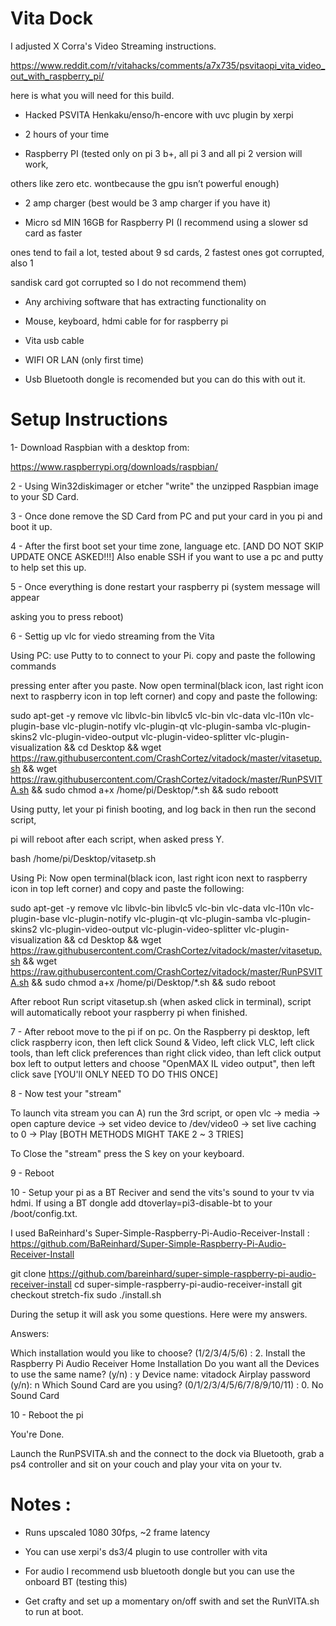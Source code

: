 # Vita Dock
I adjusted X Corra's Video Streaming instructions.

https://www.reddit.com/r/vitahacks/comments/a7x735/psvitaopi_vita_video_out_with_raspberry_pi/

here is what you will need for this build.

- Hacked PSVITA Henkaku/enso/h-encore with uvc plugin by xerpi

- 2 hours of your time

- Raspberry PI (tested only on pi 3 b+, all pi 3 and all pi 2 version will work, 

others like zero etc. wontbecause the gpu isn’t powerful enough)

- 2 amp charger (best would be 3 amp charger if you have it)

- Micro sd MIN 16GB for Raspberry PI (I recommend using a slower sd card as faster 

ones tend to fail a lot, tested about 9 sd cards, 2 fastest ones got corrupted, also 1 

sandisk card got corrupted so I do not recommend them)

- Any archiving software that has extracting functionality on

- Mouse, keyboard, hdmi cable for for raspberry pi

- Vita usb cable

- WIFI OR LAN (only first time)

- Usb Bluetooth dongle is recomended but you can do this with out it.


# Setup Instructions

1- Download Raspbian with a desktop from:

https://www.raspberrypi.org/downloads/raspbian/

2 - Using Win32diskimager or etcher "write" the unzipped Raspbian image to your SD Card.

3 - Once done remove the SD Card from PC and put your card in you pi and boot it up.

4 - After the first boot set your time zone, language etc. [AND DO NOT SKIP UPDATE ONCE ASKED!!!] Also enable SSH if you want to use a pc and putty to help set this up.

5 - Once everything is done restart your raspberry pi (system message will appear 

asking you to press reboot)

6 - Settig up vlc for viedo streaming from the Vita

Using PC: use Putty to to connect to your Pi. copy and paste the following commands 

pressing enter after you paste. Now open terminal(black icon, last right icon next to raspberry icon in top left corner) and copy and paste the following:

sudo apt-get -y remove vlc libvlc-bin libvlc5 vlc-bin vlc-data vlc-l10n vlc-plugin-base vlc-plugin-notify vlc-plugin-qt vlc-plugin-samba vlc-plugin-skins2 vlc-plugin-video-output vlc-plugin-video-splitter vlc-plugin-visualization && cd Desktop && wget https://raw.githubusercontent.com/CrashCortez/vitadock/master/vitasetup.sh && wget https://raw.githubusercontent.com/CrashCortez/vitadock/master/RunPSVITA.sh && sudo chmod a+x /home/pi/Desktop/*.sh && sudo reboott

Using putty, let your pi finish booting, and log back in then run the second script, 

pi will reboot after each script, when asked press Y.

bash /home/pi/Desktop/vitasetp.sh

Using Pi: Now open terminal(black icon, last right icon next to raspberry icon in top left corner) and copy and paste the following:

sudo apt-get -y remove vlc libvlc-bin libvlc5 vlc-bin vlc-data vlc-l10n vlc-plugin-base vlc-plugin-notify vlc-plugin-qt vlc-plugin-samba vlc-plugin-skins2 vlc-plugin-video-output vlc-plugin-video-splitter vlc-plugin-visualization && cd Desktop && wget https://raw.githubusercontent.com/CrashCortez/vitadock/master/vitasetup.sh && wget https://raw.githubusercontent.com/CrashCortez/vitadock/master/RunPSVITA.sh && sudo chmod a+x /home/pi/Desktop/*.sh && sudo reboot

After reboot Run script vitasetup.sh (when asked click in terminal), script will automatically reboot your raspberry pi when finished.

7 - After reboot move to the pi if on pc. On the Raspberry pi desktop, left click raspberry icon, then left click Sound & Video, left click VLC, left click tools, than left click preferences than right click video, than left click output box left to output letters and choose "OpenMAX IL video output", then left click save [YOU'll ONLY NEED TO DO THIS ONCE]

8 - Now test your "stream" 

To launch vita stream you can A) run the 3rd script, or open vlc -> media -> open capture device -> set video device to /dev/video0 -> set live caching to 0 -> Play [BOTH METHODS MIGHT TAKE 2 ~ 3 TRIES]

To Close the "stream" press the S key on your keyboard. 

9 - Reboot

10 - Setup your pi as a BT Reciver and send the vits's sound to your tv via hdmi. If using a BT dongle add dtoverlay=pi3-disable-bt to your /boot/config.txt. 

I used BaReinhard's Super-Simple-Raspberry-Pi-Audio-Receiver-Install : https://github.com/BaReinhard/Super-Simple-Raspberry-Pi-Audio-Receiver-Install

git clone https://github.com/bareinhard/super-simple-raspberry-pi-audio-receiver-install
cd super-simple-raspberry-pi-audio-receiver-install
git checkout stretch-fix
sudo ./install.sh

During the setup it will ask you some questions. Here were my answers.

Answers:

Which installation would you like to choose? (1/2/3/4/5/6) : 2. Install the Raspberry Pi Audio Receiver Home Installation
Do you want all the Devices to use the same name? (y/n) : y
Device name: vitadock
Airplay password (y/n): n
Which Sound Card are you using? (0/1/2/3/4/5/6/7/8/9/10/11) : 0. No Sound Card

10 - Reboot the pi

You're Done. 

Launch the RunPSVITA.sh and the connect to the dock via Bluetooth, grab a ps4 controller and sit on your couch and play your vita on your tv.

# Notes :

- Runs upscaled 1080 30fps, ~2 frame latency

- You can use xerpi's ds3/4 plugin to use controller with vita

- For audio I recommend usb bluetooth dongle but you can use the onboard BT (testing this)

- Get crafty and set up a momentary on/off swith and set the RunVITA.sh to run at boot.
